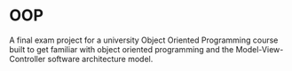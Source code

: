 # OOP
A final exam project for a university Object Oriented Programming course built to get familiar with object oriented programming and the Model-View-Controller software architecture model.
